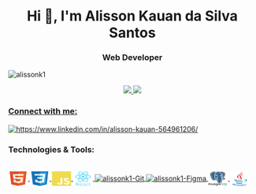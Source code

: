 <h1 align="center">Hi 👋, I'm Alisson Kauan da Silva Santos</h1>
<h3 align="center">Web Developer</h3>

<p align="left">   
<img src="https://komarev.com/ghpvc/?username=alissonk1&label=Profile%20views&color=0e75b6&style=flat" alt="alissonk1" /> </p>

<div align="center">
  <a href="https://github.com/alisson">
  <img height="160em" src="https://github-readme-stats.vercel.app/api?username=alissonk1&show_icons=true&theme=dark&include_all_commits=true&count_private=true"/>
  <img height="160em" src="https://github-readme-stats.vercel.app/api/top-langs/?username=alissonk1&layout=compact&langs_count=7&theme=dark"/>
</div>

<h3 align="left">Connect with me:</h3>
<a href="https://www.linkedin.com/in/alisson-kauan-564961206/" target="blank">  
<img align="center" src="https://raw.githubusercontent.com/rahuldkjain/github-profile-readme-generator/master/src/images/icons/Social/linked-in-alt.svg" alt="https://www.linkedin.com/in/alisson-kauan-564961206/" height="30" width="40" /></a>


<h3 align="left">Technologies & Tools:</h3>
<p align="left"> <a href="https://www.w3schools.com/css/" target="_blank" rel="noreferrer">  
  
<div style="display: inline_block"><br>
        <img align="center" alt="alissonk1-HTML" height="30" width="40" src="https://raw.githubusercontent.com/devicons/devicon/master/icons/html5/html5-original.svg">
        <img align="center" alt="alissonk1-CSS" height="30" width="40" src="https://raw.githubusercontent.com/devicons/devicon/master/icons/css3/css3-original.svg">
        <img align="center" alt="alissonk1-JS" height="30" width="40" src="https://raw.githubusercontent.com/devicons/devicon/master/icons/javascript/javascript-plain.svg">
        <img align="center" alt="alissonk1-Reactjs" height="30" width="40" src="https://raw.githubusercontent.com/devicons/devicon/master/icons/react/react-original-wordmark.svg"> 
        <img align="center" alt="alissonk1-Git" height="30" width="40" src="https://cdn.worldvectorlogo.com/logos/git-icon.svg">
        <img align="center" alt="alissonk1-Figma" height="30" width="40" src="https://www.vectorlogo.zone/logos/figma/figma-icon.svg"> 
      <a href="https://www.postgresql.org" target="_blank" rel="noreferrer"> 
      <img align="center" src="https://raw.githubusercontent.com/devicons/devicon/master/icons/postgresql/postgresql-original-wordmark.svg" alt="postgresql" width="40" height="30"/>       </a>
      <a href="https://www.java.com" target="_blank" rel="noreferrer"> <img align="center" src="https://raw.githubusercontent.com/devicons/devicon/master/icons/java/java-original.svg" alt="java" width="40" height="30"/> </a> 
</div>







